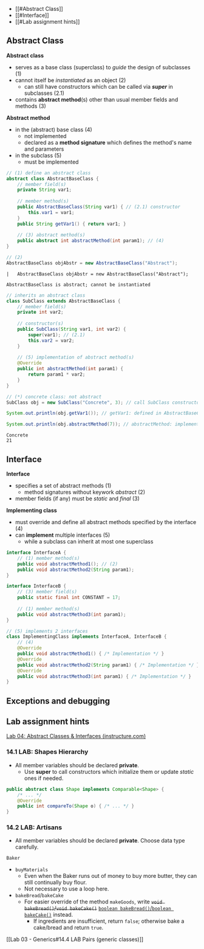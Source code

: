 - [[#Abstract Class]]
- [[#Interface]]
- [[#Lab assignment hints]]

## Abstract Class
**Abstract class**
- serves as a base class (superclass) to *guide* the design of subclasses (1)
- cannot itself be *instantiated* as an object (2)
  - can still have constructors which can be called via ***super*** in subclasses (2.1)
- contains **abstract method**(s) other than usual member fields and methods (3)

**Abstract method**
- in the (abstract) base class (4)
  - not implemented
  - declared as a **method signature** which defines the method's name and parameters
- in the subclass (5)
  - must be implemented


```Java
// (1) define an abstract class
abstract class AbstractBaseClass {
    // member field(s)
    private String var1;
    
    // member method(s)
    public AbstractBaseClass(String var1) { // (2.1) constructor
        this.var1 = var1;
    }
    public String getVar1() { return var1; }
    
    // (3) abstract method(s)
    public abstract int abstractMethod(int param1); // (4)
}
```


```Java
// (2)
AbstractBaseClass objAbstr = new AbstractBaseClass("Abstract");
```


    |   AbstractBaseClass objAbstr = new AbstractBaseClass("Abstract");

    AbstractBaseClass is abstract; cannot be instantiated

    



```Java
// inherits an abstract class
class SubClass extends AbstractBaseClass {
    // member field(s)
    private int var2;
    
    // constructor(s)
    public SubClass(String var1, int var2) {
        super(var1); // (2.1)
        this.var2 = var2;
    }
    
    // (5) implementation of abstract method(s)
    @Override
    public int abstractMethod(int param1) {
        return param1 * var2;
    }
}
```


```Java
// (*) concrete class: not abstract
SubClass obj = new SubClass("Concrete", 3); // call SubClass constructor

System.out.println(obj.getVar1()); // getVar1: defined in AbstractBaseClass

System.out.println(obj.abstractMethod(7)); // abstractMethod: implemented in Subclass
```

    Concrete
    21


## Interface
**Interface**
- specifies a set of abstract methods (1)
  - method signatures without keywork *abstract* (2)
- member fields (if any) must be *static* and *final* (3)

**Implementing class**
- must override and define all abstract methods specified by the interface (4)
- can **implement** multiple interfaces (5)
  - while a subclass can inherit at most one superclass


```Java
interface InterfaceA {
    // (1) member method(s)
    public void abstractMethod1(); // (2)
    public void abstractMethod2(String param1);
}

interface InterfaceB {
    // (3) member field(s)
    public static final int CONSTANT = 17;
    
    // (1) member method(s)
    public void abstractMethod3(int param1);
}

// (5) implements 2 interfaces
class ImplementingClass implements InterfaceA, InterfaceB {
    // (4)
    @Override
    public void abstractMethod1() { /* Implementation */ }
    @Override
    public void abstractMethod2(String param1) { /* Implementation */ }
    @Override
    public void abstractMethod3(int param1) { /* Implementation */ }
}
```

## Exceptions and debugging


<!--
## Unit testing
### Purpose of using methods
- Improving program **readability**: decomposing a long piece of code into methods
- For **reuse**: avoiding writing redundant code
- **Modular programing**: dividing the functionality of a program into independent modules that can be developed and tested separately
- **Incremental development**: designing, implementing and testing a program incrementally (each time adding a little)

### Unit testing
Individually testing a small unit (method or class) of a program by writing a **testbench**, which is
- A program aiming to thoroughly test the target program via
  - a series of **test cases** (input-output pairs)
- Features of a good testbench:
  - Automatic checks: Compare actual outputs with expected outputs.
    - **Assertion statement**
```java
assert testExpression : detailedMessage;
```
  - Independent test cases
  - **100 code coverage**: Every line of code of the tested program is executed.
  - Including **border cases**: Unusual or extreme test cases.
-->


## Lab assignment hints
[Lab 04: Abstract Classes & Interfaces (instructure.com)](https://tulane.instructure.com/courses/2271434/assignments/14343172)

### 14.1 LAB: Shapes Hierarchy
- All member variables should be declared **private**.
  - Use **super** to call constructors which initialize them or update *static* ones if needed.

```java
public abstract class Shape implements Comparable<Shape> {
    /* ... */
    @Override
    public int compareTo(Shape o) { /* ... */ }
}
```

### 14.2 LAB: Artisans
- All member variables should be declared **private**. Choose data type carefully.

`Baker`
- `buyMaterials`
  - Even when the Baker runs out of money to buy more butter, they can still continually buy flour.
  - Not necessary to use a loop here.
- `bakeBread`/`bakeCake`
  - For easier override of the method `makeGoods`, write <del>`void bakeBread()`/`void bakeCake()`</del> <ins>`boolean bakeBread()`/`boolean bakeCake()`</ins> instead.
    - If ingredients are insufficient, return `false`; otherwise bake a cake/bread and return `true`.

[[Lab 03 - Generics#14.4 LAB Pairs (generic classes)]]
